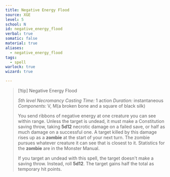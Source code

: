 ```yaml
---
title: Negative Energy Flood
source: XGE
level: 5
school: N
id: negative_energy_flood
verbal: true
somatic: false
material: true
aliases:
  - negative_energy_flood
tags:
  - spell
warlock: true
wizard: true

---
```

>[!tip] Negative Energy Flood
>
> *5th level Necromancy*
> *Casting Time:* 1 action
> *Duration:* instantaneous
> *Components:* V, M(a broken bone and a square of black silk)
>
>You send ribbons of negative energy at one creature you can see within range. Unless the target is undead, it must make a Constitution saving throw, taking **5d12** necrotic damage on a failed save, or half as much damage on a successful one. A target killed by this damage rises up as a **zombie** at the start of your next turn. The zombie pursues whatever creature it can see that is closest to it. Statistics for the **zombie** are in the Monster Manual.
>
>If you target an undead with this spell, the target doesn't make a saving throw. Instead, roll **5d12**. The target gains half the total as temporary hit points.
>


